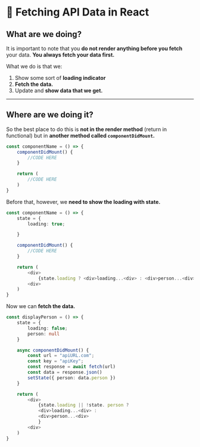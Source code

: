 # 💽 Fetching API Data in React

## What are we doing?

It is important to note that you **do not render anything before you fetch** your data. **You always fetch your data first.**

What we do is that we:

1.  Show some sort of **loading indicator**
2.  **Fetch the data.**
3.  Update and **show data that we get.**

---

## Where are we doing it?

So the best place to do this is **not in the render method** (return in functional) but in **another method called `componentDidMount`.**

```ts
const componentName = () => {
    componentDidMount() {
        //CODE HERE
    }

    return (
        //CODE HERE
    )
}
```

Before that, however, we **need to show the loading with state.**

```ts
const componentName = () => {
    state = {
        loading: true;

    }

    componentDidMount() {
        //CODE HERE
    }

    return (
        <div>
            {state.loading ? <div>loading...<div> : <div>person...<div>}
        <div>
    )
}
```

Now we can **fetch the data.**

```ts
const displayPerson = () => {
    state = {
        loading: false;
        person: null
    }

    async componentDidMount() {
        const url = "apiURL.com";
        const key = "apiKey";
        const response = await fetch(url)
        const data = response.json()
        setState({ person: data.person })
    }

    return (
        <div>
            {state.loading || !state. person ?
            <div>loading...<div> :
            <div>person...<div>
            }
        <div>
    )
}
```

